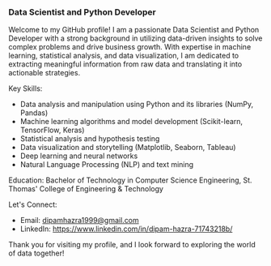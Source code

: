 ### Data Scientist and Python Developer
Welcome to my GitHub profile! I am a passionate Data Scientist and Python Developer with a strong background in utilizing data-driven insights to solve complex problems and drive business growth. With expertise in machine learning, statistical analysis, and data visualization, I am dedicated to extracting meaningful information from raw data and translating it into actionable strategies.

Key Skills:
- Data analysis and manipulation using Python and its libraries (NumPy, Pandas)
- Machine learning algorithms and model development (Scikit-learn, TensorFlow, Keras)
- Statistical analysis and hypothesis testing
- Data visualization and storytelling (Matplotlib, Seaborn, Tableau)
- Deep learning and neural networks
- Natural Language Processing (NLP) and text mining

Education:
Bachelor of Technology in Computer Science Engineering, St. Thomas' College of Engineering & Technology

Let's Connect:
- Email: dipamhazra1999@gmail.com
- LinkedIn: https://www.linkedin.com/in/dipam-hazra-71743218b/

Thank you for visiting my profile, and I look forward to exploring the world of data together!

<!--
**DIPAM9/DIPAM9** is a ✨ _special_ ✨ repository because its `README.md` (this file) appears on your GitHub profile.

Here are some ideas to get you started:

- 🔭 I’m currently working on ...
- 🌱 I’m currently learning ...
- 👯 I’m looking to collaborate on ...
- 🤔 I’m looking for help with ...
- 💬 Ask me about ...
- 📫 How to reach me: ...
- 😄 Pronouns: ...
- ⚡ Fun fact: ...
-->
